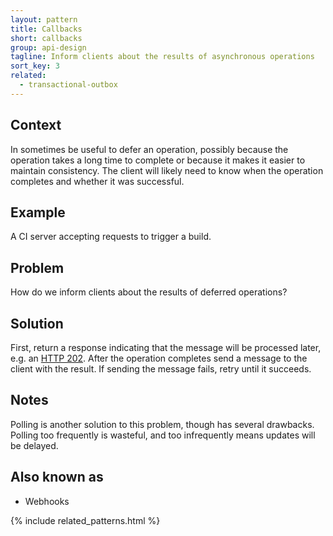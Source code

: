 ```yaml
---
layout: pattern
title: Callbacks
short: callbacks
group: api-design
tagline: Inform clients about the results of asynchronous operations
sort_key: 3
related:
  - transactional-outbox
---
```


## Context

In sometimes be useful to defer an operation, possibly because the operation takes a long time to complete or because it makes it easier to maintain consistency. The client will likely need to know when the operation completes and whether it was successful.

## Example

A CI server accepting requests to trigger a build.

## Problem

How do we inform clients about the results of deferred operations?

## Solution

First, return a response indicating that the message will be processed later, e.g. an [HTTP 202](https://developer.mozilla.org/en-US/docs/Web/HTTP/Status/202). After the operation completes send a message to the client with the result. If sending the message fails, retry until it succeeds.

## Notes

Polling is another solution to this problem, though has several drawbacks. Polling too frequently is wasteful, and too infrequently means updates will be delayed.

## Also known as

- Webhooks

{% include related_patterns.html %}
